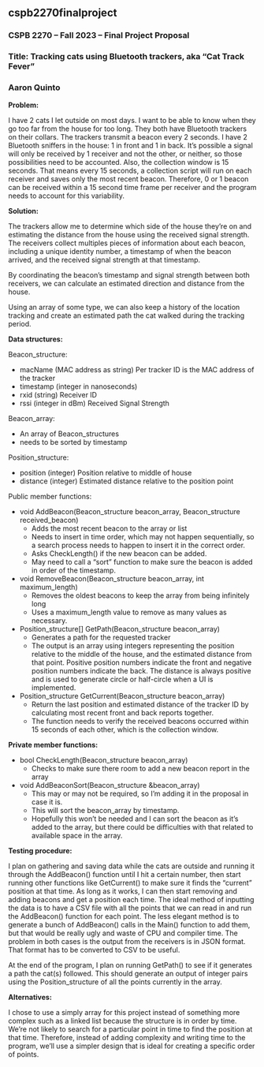 ## cspb2270finalproject

### CSPB 2270 – Fall 2023 – Final Project Proposal
### Title: Tracking cats using Bluetooth trackers, aka “Cat Track Fever”
### Aaron Quinto


**Problem:**

I have 2 cats I let outside on most days. I want to be able to know when they go too far from the house for too long. They both have Bluetooth trackers on their collars. The trackers transmit a beacon every 2 seconds. I have 2 Bluetooth sniffers in the house: 1 in front and 1 in back. It’s possible a signal will only be received by 1 receiver and not the other, or neither, so those possibilities need to be accounted. Also, the collection window is 15 seconds. That means every 15 seconds, a collection script will run on each receiver and saves only the most recent beacon. Therefore, 0 or 1 beacon can be received within a 15 second time frame per receiver and the program needs to account for this variability.

**Solution:**

The trackers allow me to determine which side of the house they’re on and estimating the distance from the house using the received signal strength. The receivers collect multiples pieces of information about each beacon, including a unique identity number, a timestamp of when the beacon arrived, and the received signal strength at that timestamp.

By coordinating the beacon’s timestamp and signal strength between both receivers, we can calculate an estimated direction and distance from the house.

Using an array of some type, we can also keep a history of the location tracking and create an estimated path the cat walked during the tracking period.

**Data structures:**

Beacon_structure:
- macName (MAC address as string) Per tracker ID is the MAC address of the tracker
- timestamp (integer in nanoseconds)
- rxid (string) Receiver ID
- rssi (integer in dBm) Received Signal Strength

Beacon_array:
- An array of Beacon_structures
- needs to be sorted by timestamp

Position_structure:
- position (integer) Position relative to middle of house
- distance (integer) Estimated distance relative to the position point

Public member functions:
- void AddBeacon(Beacon_structure beacon_array, Beacon_structure received_beacon)
    - Adds the most recent beacon to the array or list
    - Needs to insert in time order, which may not happen sequentially, so a search process needs to happen to insert it in the correct order.
    - Asks CheckLength() if the new beacon can be added.
    - May need to call a “sort” function to make sure the beacon is added in order of the timestamp.
- void RemoveBeacon(Beacon_structure beacon_array, int maximum_length)
    - Removes the oldest beacons to keep the array from being infinitely long
    - Uses a maximum_length value to remove as many values as necessary.
- Position_structure[] GetPath(Beacon_structure beacon_array)
    - Generates a path for the requested tracker
    - The output is an array using integers representing the position relative to the middle of the house, and the estimated distance from that point. Positive position numbers indicate the front and negative position numbers indicate the back. The distance is always positive and is used to generate circle or half-circle when a UI is implemented.
- Position_structure GetCurrent(Beacon_structure beacon_array)
    - Return the last position and estimated distance of the tracker ID by calculating most recent front and back reports together.
    - The function needs to verify the received beacons occurred within 15 seconds of each other, which is the collection window.

**Private member functions:**
- bool CheckLength(Beacon_structure beacon_array)
    - Checks to make sure there room to add a new beacon report in the array
- void AddBeaconSort(Beacon_structure &beacon_array)
    - This may or may not be required, so I’m adding it in the proposal in case it is.
    - This will sort the beacon_array by timestamp.
    - Hopefully this won’t be needed and I can sort the beacon as it’s added to the array, but there could be difficulties with that related to available space in the array.

**Testing procedure:**

I plan on gathering and saving data while the cats are outside and running it through the AddBeacon() function until I hit a certain number, then start running other functions like GetCurrent() to make sure it finds the “current” position at that time. As long as it works, I can then start removing and adding beacons and get a position each time. The ideal method of inputting the data is to have a CSV file with all the points that we can read in and run the AddBeacon() function for each point. The less elegant method is to generate a bunch of AddBeacon() calls in the Main() function to add them, but that would be really ugly and waste of CPU and compiler time. The problem in both cases is the output from the receivers is in JSON format. That format has to be converted to CSV to be useful.

At the end of the program, I plan on running GetPath() to see if it generates a path the cat(s) followed. This should generate an output of integer pairs using the Position_structure of all the points currently in the array.


**Alternatives:**

I chose to use a simply array for this project instead of something more complex such as a linked list because the structure is in order by time. We’re not likely to search for a particular point in time to find the position at that time. Therefore, instead of adding complexity and writing time to the program, we’ll use a simpler design that is ideal for creating a specific order of points.
